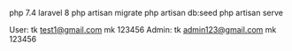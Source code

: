 php 7.4
laravel 8
php artisan migrate
php artisan db:seed
php artisan serve

User: tk test1@gmail.com mk 123456
Admin: tk admin123@gmail.com mk 123456
